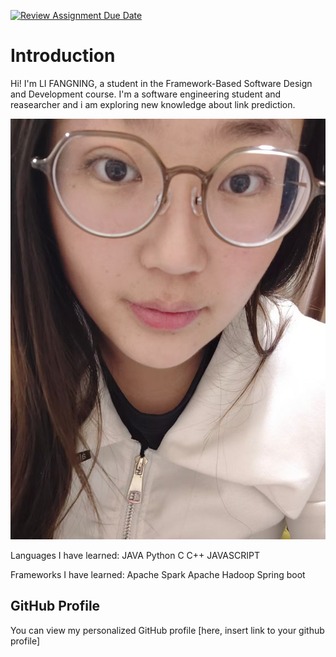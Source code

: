 [![Review Assignment Due Date](https://classroom.github.com/assets/deadline-readme-button-22041afd0340ce965d47ae6ef1cefeee28c7c493a6346c4f15d667ab976d596c.svg)](https://classroom.github.com/a/0MOLbOcH)
# Introduction
Hi! I'm LI FANGNING, a student in the Framework-Based Software Design and Development course. 
I'm a software engineering student and reasearcher and i am exploring new knowledge about link prediction.

![My Image](image.jpg)  <!-- Link to the uploaded image -->

Languages ​​I have learned:
JAVA Python C C++ JAVASCRIPT

Frameworks I have learned:
Apache Spark Apache Hadoop Spring boot

## GitHub Profile

You can view my personalized GitHub profile [here, insert link to your github profile]

